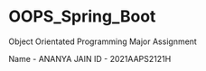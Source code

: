 # OOPS_Spring_Boot
Object Orientated Programming Major Assignment 

Name - ANANYA JAIN
ID   - 2021AAPS2121H
